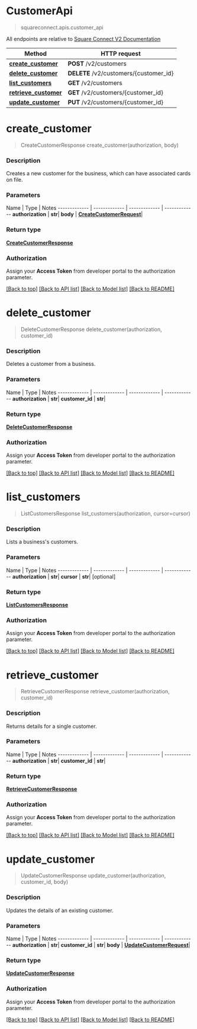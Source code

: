 # CustomerApi
> squareconnect.apis.customer_api

All endpoints are relative to [Square Connect V2 Documentation](https://docs.connect.squareup.com/api/connect/v2/#navsection-endpoints)


Method | HTTP request 
------------- | -------------
[**create_customer**](CustomerApi.md#create_customer) | **POST** /v2/customers
[**delete_customer**](CustomerApi.md#delete_customer) | **DELETE** /v2/customers/{customer_id}
[**list_customers**](CustomerApi.md#list_customers) | **GET** /v2/customers
[**retrieve_customer**](CustomerApi.md#retrieve_customer) | **GET** /v2/customers/{customer_id}
[**update_customer**](CustomerApi.md#update_customer) | **PUT** /v2/customers/{customer_id}


# **create_customer**
> CreateCustomerResponse create_customer(authorization, body)

### Description

Creates a new customer for the business, which can have associated cards on file.

### Parameters

Name | Type | Notes
------------- | ------------- | ------------- | -------------
 **authorization** | **str**| 
 **body** | [**CreateCustomerRequest**](CreateCustomerRequest.md)| 

### Return type

[**CreateCustomerResponse**](CreateCustomerResponse.md)

### Authorization

Assign your **Access Token** from developer portal to the authorization parameter.

[[Back to top]](#) [[Back to API list]](../README.md#documentation-for-api-endpoints) [[Back to Model list]](../README.md#documentation-for-models) [[Back to README]](../README.md)

# **delete_customer**
> DeleteCustomerResponse delete_customer(authorization, customer_id)

### Description

Deletes a customer from a business.

### Parameters

Name | Type | Notes
------------- | ------------- | ------------- | -------------
 **authorization** | **str**| 
 **customer_id** | **str**| 

### Return type

[**DeleteCustomerResponse**](DeleteCustomerResponse.md)

### Authorization

Assign your **Access Token** from developer portal to the authorization parameter.

[[Back to top]](#) [[Back to API list]](../README.md#documentation-for-api-endpoints) [[Back to Model list]](../README.md#documentation-for-models) [[Back to README]](../README.md)

# **list_customers**
> ListCustomersResponse list_customers(authorization, cursor=cursor)

### Description

Lists a business's customers.

### Parameters

Name | Type | Notes
------------- | ------------- | ------------- | -------------
 **authorization** | **str**| 
 **cursor** | **str**| [optional] 

### Return type

[**ListCustomersResponse**](ListCustomersResponse.md)

### Authorization

Assign your **Access Token** from developer portal to the authorization parameter.

[[Back to top]](#) [[Back to API list]](../README.md#documentation-for-api-endpoints) [[Back to Model list]](../README.md#documentation-for-models) [[Back to README]](../README.md)

# **retrieve_customer**
> RetrieveCustomerResponse retrieve_customer(authorization, customer_id)

### Description

Returns details for a single customer.

### Parameters

Name | Type | Notes
------------- | ------------- | ------------- | -------------
 **authorization** | **str**| 
 **customer_id** | **str**| 

### Return type

[**RetrieveCustomerResponse**](RetrieveCustomerResponse.md)

### Authorization

Assign your **Access Token** from developer portal to the authorization parameter.

[[Back to top]](#) [[Back to API list]](../README.md#documentation-for-api-endpoints) [[Back to Model list]](../README.md#documentation-for-models) [[Back to README]](../README.md)

# **update_customer**
> UpdateCustomerResponse update_customer(authorization, customer_id, body)

### Description

Updates the details of an existing customer.

### Parameters

Name | Type | Notes
------------- | ------------- | ------------- | -------------
 **authorization** | **str**| 
 **customer_id** | **str**| 
 **body** | [**UpdateCustomerRequest**](UpdateCustomerRequest.md)| 

### Return type

[**UpdateCustomerResponse**](UpdateCustomerResponse.md)

### Authorization

Assign your **Access Token** from developer portal to the authorization parameter.

[[Back to top]](#) [[Back to API list]](../README.md#documentation-for-api-endpoints) [[Back to Model list]](../README.md#documentation-for-models) [[Back to README]](../README.md)

